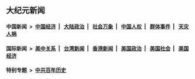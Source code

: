 ## 大纪元新闻

#### 中国新闻 &nbsp;>&nbsp; [中国经济](indexes/ncid283/README.md?10060045) &nbsp;| &nbsp; [大陆政治](indexes/ncid277/README.md?10060045) &nbsp;| &nbsp; [社会万象](indexes/ncid282/README.md?10060045) &nbsp;| &nbsp; [中国人权](indexes/ncid278/README.md?10060045) &nbsp;| &nbsp; [群体事件](indexes/ncid279/README.md?10060045) &nbsp;| &nbsp; [天灾人祸](indexes/ncid280/README.md?10060045)

#### 国际新闻 &nbsp;>&nbsp; [美中关系](indexes/nf1412576/README.md?10060045) &nbsp;| &nbsp; [台湾新闻](indexes/ncid1349361/README.md?10060045) &nbsp;| &nbsp; [香港新闻](indexes/ncid1349362/README.md?10060045) &nbsp;| &nbsp; [美国政治](indexes/ncid1078159/README.md?10060045) &nbsp;| &nbsp; [美国社会](indexes/ncid1078160/README.md?10060045) &nbsp;| &nbsp; [美国经济](indexes/ncid1078158/README.md?10060045)

#### 特别专题 &nbsp;>&nbsp; [中共百年历史](https://github.com/easy2view/epoch-special/blob/master/README.md?10060045)  
